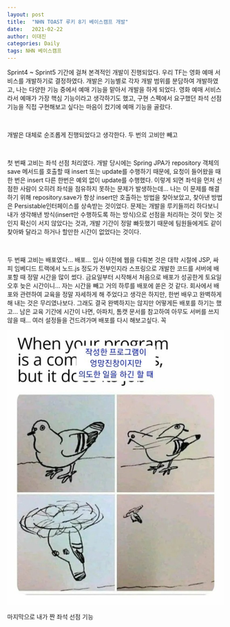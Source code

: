 ```yaml
---
layout: post
title:  "NHN TOAST 루키 8기 베이스캠프 개발"
date:   2021-02-22
author: 이대진
categories: Daily
tags: NHN 베이스캠프
---
```


Sprint4 ~ Sprint5 기간에 걸쳐 본격적인 개발이 진행되었다. 우리 TF는 영화 예매 서비스를 개발하기로 결정하였다. 개발은 기능별로 각자 개발 범위를 분담하여 개발하였고, 나는 다양한 기능 중에서 예매 기능을 맡아서 개발을 하게 되었다. 영화 예매 서비스라서 예매가 가장 핵심 기능이라고 생각하기도 했고, 구현 스펙에서 요구했던 좌석 선점 기능을 직접 구현해보고 싶다는 마음이 컸기에 예매 기능을 골랐다.

<br>

개발은 대체로 순조롭게 진행되었다고 생각한다. 두 번의 고비만 빼고

<br>

첫 번째 고비는 좌석 선점 처리였다. 개발 당시에는 Spring JPA가 repository 객체의 save 메서드를 호출할 때 insert 또는 update를 수행하기 때문에, 요청이 들어왔을 때 한 번은 insert  다른 한번은 예외 없이 update를 수행했다. 이렇게 되면 좌석을 먼저 선점한 사람이 오히려 좌석을 점유하지 못하는 문제가 발생하는데... 나는 이 문제를 해결하기 위해 repository.save가 항상 insert만 호출하는 방법을 찾아보았고, 찾아낸 방법은 Persistable인터페이스를 상속받는 것이었다. 문제는 개발을 루키들끼리 하다보니 내가 생각해낸 방식(insert만 수행하도록 하는 방식)으로 선점을 처리하는 것이 맞는 것인지 확신이 서지 않았다는 것과, 개발 기간이 정말 빠듯했기 때문에 팀원들에게도 같이 찾아봐 달라고 하거나 할만한 시간이 없었다는 것이다.

<br>

두 번째 고비는 배포였다... 배포... 입사 이전에 웹을 다뤄본 것은 대학 시절에 JSP, 싸피 임베디드 트랙에서 노드.js 정도가 전부인지라 스프링으로 개발한 코드를 서버에 배포할 때 정말 시간을 많이 썼다. 금요일부터 시작해서 처음으로 배포가 성공한게 토요일 오후 늦은 시간이니... 자는 시간을 빼고 거의 하루를 배포에 쏟은 것 같다. 회사에서 배포와 관련하여 교육을 정말 자세하게 해 주었다고 생각은 하지만, 한번 배우고 완벽하게 해 내는 것은 무리였나보다. 그래도 결국 완벽하지는 않지만 어떻게든 배포를 하기는 했고... 남은 교육 기간에 시간이 나면, 아파치, 톰캣 문서를 참고하여 아무도 서버를 쓰지 않을 때... 여러 설정들을 건드려가며 배포를 다시 해보고싶다. 꼭



![내가 짠 좌석 선점 기능](https://github.com/daejin-lee/daejin-lee.github.io/blob/Centrarium/assets/images/2020-02-22-daily1/001.jpeg?raw=true)

마지막으로 내가 짠 좌석 선점 기능